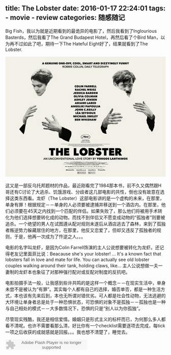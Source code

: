 title: The Lobster
date: 2016-01-17 22:24:01
tags:
    - movie
    - review
categories: 随感随记
---

Big Fish，我以为就是近期看到的最诡异的电影了，然后我看到了Inglourious Basterds，然后我看了The Grand Budapest Hotel，再然后看了个Bird Man，以为再不过如此了吧，期待一下The Hateful Eight好了，结果就看到了The Lobster.

![](/picture/lobster.jpg)

这又是一部反乌托邦题材的作品，最近刚看完了1984那本书，前不久又偶然跟H哥还有C讨论了大逃杀、饥饿游戏、分歧者这几部电影的共性，倒也没有故意在选择这类东西看。龙虾（The Lobster）这部电影讲的是一个虚构的未来，在那里，单身有罪！根据规定－－单身的人必须要被逮捕并移送到一个酒店内。在那里，他们必须要在45天之内找到一个匹配的伴侣。如果失败了，那么他们将被用手术转化为他们选择想要转化成的动物。而找不到伴侣又不愿变成动物的“孤独者”则要被追杀。一个绝望的男人在试图遵从配对规则未遂后从酒店逃去了森林，来到了孤独者叛逆势力躲藏居住的地方，在那里，他反又恋爱了，但却又违反了孤独者的规则，于是，他再一次成为了忤逆之人。。。

电影的名字叫龙虾，是因为Colin Farrell饰演的主人公说想要被转化为龙虾。还记得老友记里面菲比说：Beacause she's your lobster! ... It's a known fact that lobsters fall in love and mate for life. You can actually see old lobster couples walking around their tank, holding claws, like... 主人公说想做一夫一妻制的龙虾本也象征了对那种强行配对或反配对制度的反抗吧。

电影拍摄手法一般，让我感到些许共鸣的是这样一个概念－－在现实生活中，单身未尝不是被认为“有罪”。其实每个人都有自己的选择，婚否单否，都是一种生活方式，本也该有先来后到，本也无所谓对错优劣。可人都是社会性动物，无法逃避的大环境让单身者总是处于一种恐惧状态，可恐惧的对象不是孤独－－孤独也是一种与自己相处的模式－－大多数情况下，恐惧的只是“别人以为你孤独”。

尽管现实残酷，我还是相信爱情。婚姻只是形式主义的标杆而已，为何那么多人都看不清呢。也许不需要看那么清，好比你有一个checklist需要逐项去完成，每tick一项之后收获的成就感就是回报。。。我也想不清楚了，睡觉去。

<embed src="http://www.xiami.com/widget/0_3623717/singlePlayer.swf" type="application/x-shockwave-flash" width="257" height="33" wmode="transparent"></embed>
